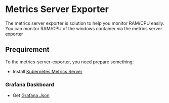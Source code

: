 # Metrics Server Exporter

The metrics server exporter is solution to help you monitor RAM/CPU easily.  
You can monitor RAM/CPU of the windows container via the metrics server exporter


## Prequirement

To the metrics-server-exporter, you need prepare something:

 - Install [Kubernetes Metrics Server](https://github.com/kubernetes-sigs/metrics-server)   

### Grafana Daskboard
- Get [Grafana Json](https://grafana.com/grafana/dashboards/19451-pods-metrics-server-monitor-prometheus/)